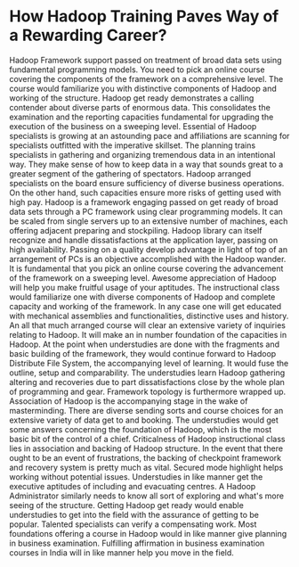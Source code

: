 # How Hadoop Training Paves Way of a Rewarding Career? 
Hadoop Framework support passed on treatment of broad data sets using fundamental programming models. You need to pick an online course covering the components of the framework on a comprehensive level. The course would familiarize you with distinctive components of Hadoop and working of the structure. 
Hadoop get ready demonstrates a calling contender about diverse parts of enormous data. This consolidates the examination and the reporting capacities fundamental for upgrading the execution of the business on a sweeping level. Essential of Hadoop specialists is growing at an astounding pace and affiliations are scanning for specialists outfitted with the imperative skillset. 
The planning trains specialists in gathering and organizing tremendous data in an intentional way. They make sense of how to keep data in a way that sounds great to a greater segment of the gathering of spectators. Hadoop arranged specialists on the board ensure sufficiency of diverse business operations. On the other hand, such capacities ensure more risks of getting used with high pay. 
Hadoop is a framework engaging passed on get ready of broad data sets through a PC framework using clear programming models. It can be scaled from single servers up to an extensive number of machines, each offering adjacent preparing and stockpiling. Hadoop library can itself recognize and handle dissatisfactions at the application layer, passing on high availability. Passing on a quality develop advantage in light of top of an arrangement of PCs is an objective accomplished with the Hadoop wander. 
It is fundamental that you pick an online course covering the advancement of the framework on a sweeping level. Awesome appreciation of Hadoop will help you make fruitful usage of your aptitudes. The instructional class would familiarize one with diverse components of Hadoop and complete capacity and working of the framework. In any case one will get educated with mechanical assemblies and functionalities, distinctive uses and history. 
An all that much arranged course will clear an extensive variety of inquiries relating to Hadoop. It will make an in number foundation of the capacities in Hadoop. At the point when understudies are done with the fragments and basic building of the framework, they would continue forward to Hadoop Distribute File System, the accompanying level of learning. It would fuse the outline, setup and comparability. The understudies learn Hadoop gathering altering and recoveries due to part dissatisfactions close by the whole plan of programming and gear. Framework topology is furthermore wrapped up. 
Association of Hadoop is the accompanying stage in the wake of masterminding. There are diverse sending sorts and course choices for an extensive variety of data get to and booking. The understudies would get some answers concerning the foundation of Hadoop, which is the most basic bit of the control of a chief. 
Criticalness of Hadoop instructional class lies in association and backing of Hadoop structure. In the event that there ought to be an event of frustrations, the backing of checkpoint framework and recovery system is pretty much as vital. Secured mode highlight helps working without potential issues. Understudies in like manner get the executive aptitudes of including and evacuating centres. A Hadoop Administrator similarly needs to know all sort of exploring and what's more seeing of the structure.  Getting Hadoop get ready would enable understudies to get into the field with the assurance of getting to be popular. Talented specialists can verify a compensating work. Most foundations offering a course in Hadoop would in like manner give planning in business examination. Fulfilling affirmation in business examination courses in India will in like manner help you move in the field.
